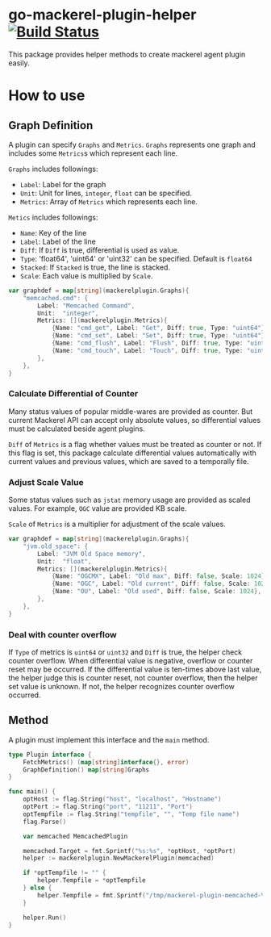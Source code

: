 go-mackerel-plugin-helper [![Build Status](https://travis-ci.org/mackerelio/go-mackerel-plugin-helper.svg?branch=master)](https://travis-ci.org/mackerelio/go-mackerel-plugin)
==================

This package provides helper methods to create mackerel agent plugin easily.

How to use
==========

## Graph Definition

A plugin can specify `Graphs` and `Metrics`.
`Graphs` represents one graph and includes some `Metrics`s which represent each line.

`Graphs` includes followings:

- `Label`: Label for the graph
- `Unit`: Unit for lines, `integer`, `float` can be specified.
- `Metrics`: Array of `Metrics` which represents each line.

`Metics` includes followings:

- `Name`: Key of the line
- `Label`: Label of the line
- `Diff`: If `Diff` is true, differential is used as value.
- `Type`: 'float64', 'uint64' or 'uint32' can be specified. Default is `float64`
- `Stacked`: If `Stacked` is true, the line is stacked.
- `Scale`: Each value is multiplied by `Scale`.

```go
var graphdef = map[string](mackerelplugin.Graphs){
	"memcached.cmd": {
		Label: "Memcached Command",
		Unit:  "integer",
		Metrics: [](mackerelplugin.Metrics){
			{Name: "cmd_get", Label: "Get", Diff: true, Type: "uint64"},
			{Name: "cmd_set", Label: "Set", Diff: true, Type: "uint64"},
			{Name: "cmd_flush", Label: "Flush", Diff: true, Type: "uint64"},
			{Name: "cmd_touch", Label: "Touch", Diff: true, Type: "uint64"},
		},
	},
}
```

### Calculate Differential of Counter

Many status values of popular middle-wares are provided as counter.
But current Mackerel API can accept only absolute values, so differential values must be calculated beside agent plugins.

`Diff` of `Metrics` is a flag whether values must be treated as counter or not.
If this flag is set, this package calculate differential values automatically with current values and previous values, which are saved to a temporally file.

### Adjust Scale Value

Some status values such as `jstat` memory usage are provided as scaled values.
For example, `OGC` value are provided KB scale.

`Scale` of `Metrics` is a multiplier for adjustment of the scale values.

```go
var graphdef = map[string](mackerelplugin.Graphs){
    "jvm.old_space": {
        Label: "JVM Old Space memory",
        Unit:  "float",
        Metrics: [](mackerelplugin.Metrics){
            {Name: "OGCMX", Label: "Old max", Diff: false, Scale: 1024},
            {Name: "OGC", Label: "Old current", Diff: false, Scale: 1024},
            {Name: "OU", Label: "Old used", Diff: false, Scale: 1024},
        },
    },
}
```

### Deal with counter overflow

If `Type` of metrics is `uint64` or `uint32` and `Diff` is true, the helper check counter overflow.
When differential value is negative, overflow or counter reset may be occurred.
If the differential value is ten-times above last value, the helper judge this is counter reset, not counter overflow, then the helper set value is unknown. If not, the helper recognizes counter overflow occurred.

## Method

A plugin must implement this interface and the `main` method.

```go
type Plugin interface {
	FetchMetrics() (map[string]interface{}, error)
	GraphDefinition() map[string]Graphs
}
```

```go
func main() {
	optHost := flag.String("host", "localhost", "Hostname")
	optPort := flag.String("port", "11211", "Port")
	optTempfile := flag.String("tempfile", "", "Temp file name")
	flag.Parse()

	var memcached MemcachedPlugin

	memcached.Target = fmt.Sprintf("%s:%s", *optHost, *optPort)
	helper := mackerelplugin.NewMackerelPlugin(memcached)

	if *optTempfile != "" {
		helper.Tempfile = *optTempfile
	} else {
		helper.Tempfile = fmt.Sprintf("/tmp/mackerel-plugin-memcached-%s-%s", *optHost, *optPort)
	}

	helper.Run()
}
```
